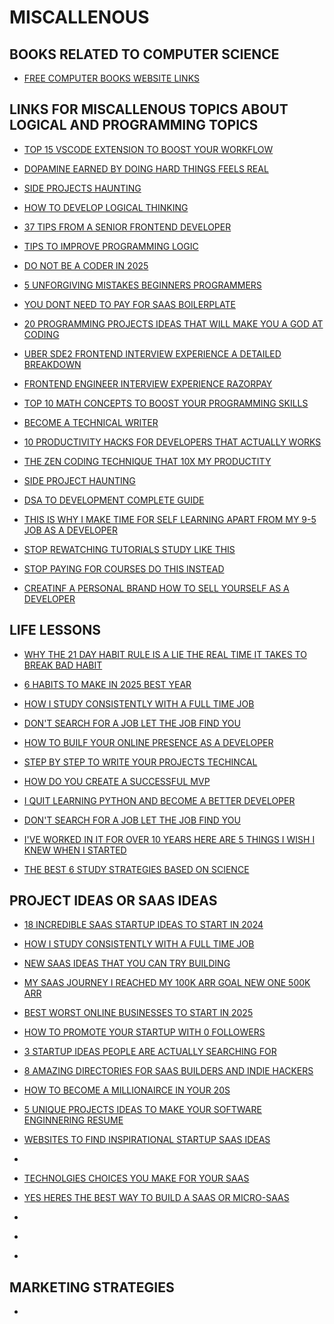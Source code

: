 # MISCALLENOUS

## BOOKS RELATED TO COMPUTER SCIENCE

- [FREE COMPUTER BOOKS WEBSITE LINKS](https://freecomputerbooks.com/)

## LINKS FOR MISCALLENOUS TOPICS ABOUT LOGICAL AND PROGRAMMING TOPICS

- [TOP 15 VSCODE EXTENSION TO BOOST YOUR WORKFLOW](https://blog.stackademic.com/top-15-vs-code-extensions-to-boost-your-workflow-9013a0a550dc)

- [DOPAMINE EARNED BY DOING HARD THINGS FEELS REAL](https://medium.com/@anjishnuray/dopamine-earned-by-doing-hard-things-feels-real-b13238b3ad1a)
- [SIDE PROJECTS HAUNTING](https://cassidoo.co/post/side-project-haunting/?ref=dailydev)
- [HOW TO DEVELOP LOGICAL THINKING](https://www.naukri.com/code360/library/how-to-develop-logical-thinking-in-programming)
- [37 TIPS FROM A SENIOR FRONTEND DEVELOPER](https://dev.to/_ndeyefatoudiop/37-tips-from-a-senior-frontend-developer-251b?ref=dailydev)
- [TIPS TO IMPROVE PROGRAMMING LOGIC](https://www.turing.com/blog/tips-for-beginners-to-improve-programming-logic)
- [DO NOT BE A CODER IN 2025](https://levelup.gitconnected.com/do-not-be-a-coder-in-2025-5b71f0e348b0)
- [5 UNFORGIVING MISTAKES BEGINNERS PROGRAMMERS](https://freedium.cfd/https://medium.com/womenintechnology/5-unforgiving-mistakes-beginner-programmers-make-7c672c1edbc8)
- [YOU DONT NEED TO PAY FOR SAAS BOILERPLATE](https://medium.com/@WaspLang/you-dont-need-to-pay-for-saas-boilerplates-open-saas-f4ee70bbe848)
- [20 PROGRAMMING PROJECTS IDEAS THAT WILL MAKE YOU A GOD AT CODING](https://blog.codingwinner.com/20-programming-projects-ideasthat-will-make-you-a-god-at-coding-in-2025-70bc93cfd25d)
- [UBER SDE2 FRONTEND INTERVIEW EXPERIENCE A DETAILED BREAKDOWN](https://blog.stackademic.com/uber-sde-2-frontend-interview-experience-a-detailed-breakdown-with-coding-questions-and-d7d853bcb26f)
- [FRONTEND ENGINEER INTERVIEW EXPERIENCE RAZORPAY](https://medium.com/@techrecruiter/frontend-engineer-interview-experience-razorpay-d5a887e69f85)
- [TOP 10 MATH CONCEPTS TO BOOST YOUR PROGRAMMING SKILLS](https://blog.stackademic.com/free-view-top-10-math-concepts-to-boost-your-programming-skills-803e07ebfb51)

- [BECOME A TECHNICAL WRITER](https://blog.stackademic.com/become-a-technical-writer-a02f7355a9b6)

- [10 PRODUCTIVITY HACKS FOR DEVELOPERS THAT ACTUALLY WORKS](https://medium.com/write-a-catalyst/10-productivity-hacks-for-developers-that-actually-work-9a8ba62c18e3)

- [THE ZEN CODING TECHNIQUE THAT 10X MY PRODUCTITY](https://medium.com/write-a-catalyst/the-zen-coding-technique-that-10x-d-my-productivity-a050155f947d)

- [SIDE PROJECT HAUNTING](https://cassidoo.co/post/side-project-haunting/?ref=dailydev)
- [DSA TO DEVELOPMENT COMPLETE GUIDE](https://www.atharvgyan.com/2023/11/dsa-to-development-complete-guide_4.html?m=1#google_vignette)

- [THIS IS WHY I MAKE TIME FOR SELF LEARNING APART FROM MY 9-5 JOB AS A DEVELOPER](https://medium.com/javarevisited/this-is-why-i-make-time-for-self-learning-apart-from-my-9-5-job-as-a-developer-and-you-should-too-c819325ff326)

- [STOP REWATCHING TUTORIALS STUDY LIKE THIS](https://medium.com/@axel.em.casas/stop-rewatching-tutorials-study-like-this-8ba4b6bf3598)

- [STOP PAYING FOR COURSES DO THIS INSTEAD](https://medium.com/@axel.em.casas/stop-paying-for-courses-do-this-instead-3bfd1b4b387f)

- [CREATINF A PERSONAL BRAND HOW TO SELL YOURSELF AS A DEVELOPER](https://dev.to/buildwebcrumbs/creating-a-personal-brand-how-to-sell-yourself-as-a-developer-52po?ref=dailydev)

## LIFE LESSONS

- [WHY THE 21 DAY HABIT RULE IS A LIE THE REAL TIME IT TAKES TO BREAK BAD HABIT](https://medium.com/word-garden/why-the-21-day-habit-rule-is-a-lie-the-real-time-it-takes-to-break-bad-habits-272f9c70dddb)

- [6 HABITS TO MAKE IN 2025 BEST YEAR](https://blog.codingwinner.com/6-habits-to-make-in-2025-your-best-year-9ed2c4591b45)

- [HOW I STUDY CONSISTENTLY WITH A FULL TIME JOB](https://medium.com/write-a-catalyst/how-i-study-consistently-with-a-full-time-job-fc3362793def)

- [DON'T SEARCH FOR A JOB LET THE JOB FIND YOU](https://medium.com/@pmclub/dont-search-for-a-job-let-the-job-find-you-7fbf24b90457)

- [HOW TO BUILF YOUR ONLINE PRESENCE AS A DEVELOPER](https://dev.to/koladev/how-to-build-your-online-presence-as-a-developer-5ig?ref=dailydev)

- [STEP BY STEP TO WRITE YOUR PROJECTS TECHINCAL](https://blog.stackademic.com/step-by-step-to-write-your-projects-technical-document-d57528e8bb2d)

- [HOW DO YOU CREATE A SUCCESSFUL MVP](https://brett-j-fox.medium.com/how-do-you-create-a-successful-mvp-37b5c138c796)

- [I QUIT LEARNING PYTHON AND BECOME A BETTER DEVELOPER](https://blog.stackademic.com/i-quit-learning-python-and-became-a-better-developer-027e10496f30)

- [DON'T SEARCH FOR A JOB LET THE JOB FIND YOU](https://medium.com/@pmclub/dont-search-for-a-job-let-the-job-find-you-7fbf24b90457)

- [I'VE WORKED IN IT FOR OVER 10 YEARS HERE ARE 5 THINGS I WISH I KNEW WHEN I STARTED](https://dev.to/vorniches/ive-worked-in-it-for-over-10-years-here-are-5-things-i-wish-i-knew-when-i-started-43pe?context=digest)

- [THE BEST 6 STUDY STRATEGIES BASED ON SCIENCE](https://medium.com/cogni-tiva/the-best-6-study-strategies-based-on-science-e523202b3c10)

## PROJECT IDEAS OR SAAS IDEAS

- [18 INCREDIBLE SAAS STARTUP IDEAS TO START IN 2024](https://medium.com/@inverita/18-incredible-saas-startup-ideas-to-start-in-2024-7906ecb94673)

- [HOW I STUDY CONSISTENTLY WITH A FULL TIME JOB](https://medium.com/write-a-catalyst/how-i-study-consistently-with-a-full-time-job-fc3362793def)

- [NEW SAAS IDEAS THAT YOU CAN TRY BUILDING](https://towardsaws.com/new-saas-ideas-that-you-can-try-building-bb4ece730238)

- [MY SAAS JOURNEY I REACHED MY 100K ARR GOAL NEW ONE 500K ARR](https://blog.codingwinner.com/my-saas-journey-i-reached-my-100k-arr-goal-new-one-500k-arr-by-2026-754ac6c8c134)

- [BEST WORST ONLINE BUSINESSES TO START IN 2025](https://mitaboost.medium.com/best-worst-online-businesses-to-start-in-2025-9eb5db150620)

- [HOW TO PROMOTE YOUR STARTUP WITH 0 FOLLOWERS](https://medium.com/@hii_mohit/how-to-promote-your-startup-with-0-followers-43234acbd3c1)

- [3 STARTUP IDEAS PEOPLE ARE ACTUALLY SEARCHING FOR](https://medium.com/@katt_72306/3-startup-ideas-people-are-actually-searching-for-ba1144a066fe)

- [8 AMAZING DIRECTORIES FOR SAAS BUILDERS AND INDIE HACKERS](https://blog.stackademic.com/8-amazing-web-directories-for-saas-builders-and-indie-hackers-2ababcbeb83a)

- [HOW TO BECOME A MILLIONAIRCE IN YOUR 20S](https://thedankoe.medium.com/how-to-become-a-millionaire-in-your-20s-70ce15857db8)

- [5 UNIQUE PROJECTS IDEAS TO MAKE YOUR SOFTWARE ENGINNERING RESUME](https://halimshams.medium.com/5-unique-project-ideas-to-make-your-software-engineering-resume-unstoppable-9622a08f78ca)

- [WEBSITES TO FIND INSPIRATIONAL STARTUP SAAS IDEAS](https://medium.com/cub3d/websites-to-find-inspirational-saas-ideas-785aabbe4452)

- [](https://medium.com/@letscodefuture/11-must-know-websites-every-developer-should-bookmark-166c8ff86ea9)

- [TECHNOLGIES CHOICES YOU MAKE FOR YOUR SAAS](https://medium.com/@shivanshudev/technologies-choices-you-make-for-your-saas-be955c328d7d)

- [YES HERES THE BEST WAY TO BUILD A SAAS OR MICRO-SAAS](https://medium.com/itnext/yes-heres-the-best-way-to-build-a-saas-or-micro-saas-a59c75f07def)

- [](https://medium.com/@shivanshudev/micro-saas-idea-that-you-can-try-as-a-solo-entrepreneur-9444a19baac4)

- [](https://blog.cubed.run/websites-to-find-inspirational-saas-ideas-785aabbe4452)

- [](https://blog.startupstash.com/how-solo-founders-are-disrupting-startup-culture-19fbf7788d2b)

## MARKETING STRATEGIES

- []()
